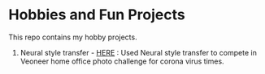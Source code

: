 # Hobbies and Fun Projects
This repo contains my hobby projects.
1. Neural style transfer - [HERE]() : Used Neural style transfer to compete in Veoneer home office photo challenge for corona virus times. 

